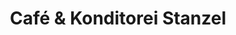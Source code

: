 ---
title: "Café & Konditorei Stanzel"
url: /altenberg/cafe-und-konditorei-stanzel/
shop: Konditorei
---